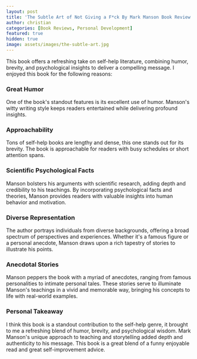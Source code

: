```yaml
---
layout: post
title: 'The Subtle Art of Not Giving a F*ck By Mark Manson Book Review'
author: christian
categories: [Book Reviews, Personal Development]
featured: true
hidden: true
image: assets/images/the-subtle-art.jpg
---
```



This book offers a refreshing take on self-help literature, combining humor, brevity, and psychological insights to deliver a compelling message. I enjoyed this book for the following reasons:

### Great Humor

One of the book's standout features is its excellent use of humor. Manson's witty writing style keeps readers entertained while delivering profound insights.

### Approachability

Tons of self-help books are lengthy and dense, this one stands out for its brevity. The book is approachable for readers with busy schedules or short attention spans.

### Scientific Psychological Facts

Manson bolsters his arguments with scientific research, adding depth and credibility to his teachings. By incorporating psychological facts and theories, Manson provides readers with valuable insights into human behavior and motivation.

### Diverse Representation

The author portrays individuals from diverse backgrounds, offering a broad spectrum of perspectives and experiences. Whether it's a famous figure or a personal anecdote, Manson draws upon a rich tapestry of stories to illustrate his points.

### Anecdotal Stories

Manson peppers the book with a myriad of anecdotes, ranging from famous personalities to intimate personal tales. These stories serve to illuminate Manson's teachings in a vivid and memorable way, bringing his concepts to life with real-world examples.

### Personal Takeaway

I think this book is a standout contribution to the self-help genre, it brought to me a refreshing blend of humor, brevity, and psychological wisdom. Mark Manson's unique approach to teaching and storytelling added depth and authenticity to his message. This book is a great blend of a funny enjoyable read and great self-improvement advice.
